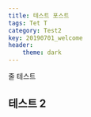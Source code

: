 ```yaml
---
title: 테스트 포스트
tags: Tet T
category: Test2
key: 20190701_welcome
header:
    theme: dark
---
```


줄 테스트
<!--more-->
테스트 2
---